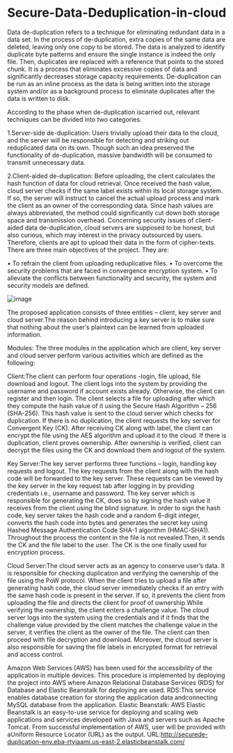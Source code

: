 # Secure-Data-Deduplication-in-cloud
Data de-duplication refers to a technique for eliminating redundant data in a data set. In the process of de-duplication, extra copies of the same data are deleted, leaving only one copy to be stored. The data is analyzed to identify duplicate byte patterns and ensure the single instance is indeed the only file. Then, duplicates are replaced with a reference that points to the stored chunk. It is a process that eliminates excessive copies of data and significantly decreases storage capacity requirements. De-duplication can be run as an inline process as the data is being written into the storage system and/or as a background process to eliminate duplicates after the data is written to disk.

According to the phase when de-duplication iscarried out, relevant techniques can be divided into two categories.

1.Server-side de-duplication: Users trivially upload their data to the cloud, and the server will be responsible for detecting and striking out reduplicated data on its own. Though such an idea preserved the functionality of de-duplication, massive bandwidth will be consumed to transmit unnecessary data.

2.Client-aided de-duplication: Before uploading, the client calculates the hash function of data for cloud retrieval. Once received the hash value, cloud server checks if the same label exists within its local storage system. If so, the server will instruct to cancel the actual upload process and mark the client as an owner of the corresponding data. Since hash values are always abbreviated, the method could significantly cut down both storage space and transmission overhead. Concerning security issues of client-aided data de-duplication, cloud servers are supposed to be honest, but also curious, which may interest in the privacy outsourced by users. Therefore, clients are apt to upload their data in the form of cipher-texts.
There are three main objectives of the project. They are:

• To refrain the client from uploading reduplicative files. • To overcome the security problems that are faced in convergence encryption system. • To alleviate the conflicts between functionality and security, the system and security models are defined.

![image](https://user-images.githubusercontent.com/57480286/123448617-b7f7ad00-d5f8-11eb-9b9f-b8af1deea37d.png)


The proposed application consists of three entities – client, key server and cloud server.The reason behind introducing a key server is to make sure that nothing about the user’s plaintext can be learned from uploaded information.

Modules: The three modules in the application which are client, key server and cloud server perform various activities which are defined as the following:

Client:The client can perform four operations -login, file upload, file download and logout. The client logs into the system by providing the username and password if account exists already. Otherwise, the client can register and then login. The client selects a file for uploading after which they compute the hash value of it using the Secure Hash Algorithm – 256 (SHA-256). This hash value is sent to the cloud server which checks for duplication. If there is no duplication, the client requests the key server for Convergent Key (CK). After receiving CK along with label, the client can encrypt the file using the AES algorithm and upload it to the cloud. If there is duplication, client proves ownership. After ownership is verified, client can decrypt the files using the CK and download them and logout of the system.

Key Server:The key server performs three functions – login, handling key requests and logout. The key requests from the client along with the hash code will be forwarded to the key server. These requests can be viewed by the key server in the key request tab after logging in by providing credentials i.e., username and password. The key server which is responsible for generating the CK, does so by signing the hash value it receives from the client using the blind signature. In order to sign the hash code, key server takes the hash code and a random 6-digit integer, converts the hash code into bytes and generates the secret key using Hashed Message Authentication Code SHA-1 algorithm (HMAC-SHA1). Throughout the process the content in the file is not revealed.Then, it sends the CK and the file label to the user. The CK is the one finally used for encryption process.

Cloud Server:The cloud server acts as an agency to conserve user’s data. It is responsible for checking duplication and verifying the ownership of the file using the PoW protocol. When the client tries to upload a file after generating hash code, the cloud server immediately checks if an entry with the same hash code is present in the server. If so, it prevents the client from uploading the file and directs the client for proof of ownership.While verifying the ownership, the client enters a challenge value. The cloud server logs into the system using the credentials and if it finds that the challenge value provided by the client matches the challenge value in the server, it verifies the client as the owner of the file. The client can then proceed with file decryption and download. Moreover, the cloud server is also responsible for saving the file labels in encrypted format for retrieval and access control.

Amazon Web Services (AWS) has been used for the accessibility of the application in multiple devices. This procedure is implemented by deploying the project into AWS where Amazon Relational Database Services (RDS) for Database and Elastic Beanstalk for deploying are used. RDS:This service enables database creation for storing the application data andconnecting MySQL database from the application. Elastic Beanstalk: AWS Elastic Beanstalk is an easy-to-use service for deploying and scaling web applications and services developed with Java and servers such as Apache Tomcat. From successful implementation of AWS, user will be provided with aUniform Resource Locator (URL) as the output. 
URL:http://securede-duplication-env.eba-rtyiaami.us-east-2.elasticbeanstalk.com/
